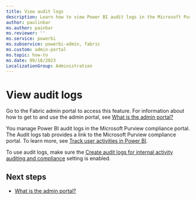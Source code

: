 ```yaml
---
title: View audit logs
description: Learn how to view Power BI audit logs in the Microsoft Purview compliance portal.
author: paulinbar
ms.author: painbar
ms.reviewer: ''
ms.service: powerbi
ms.subservice: powerbi-admin, fabric
ms.custom: admin-portal
ms.topic: how-to
ms.date: 09/18/2023
LocalizationGroup: Administration
---
```


# View audit logs

Go to the Fabric admin portal to access this feature. For information about how to get to and use the admin portal, see [What is the admin portal?](admin-center.md)

You manage Power BI audit logs in the Microsoft Purview compliance portal. The Audit logs tab provides a link to the Microsoft Purview compliance portal. To learn more, see [Track user activities in Power BI](/power-bi/admin/service-admin-auditing).

To use audit logs, make sure the [Create audit logs for internal activity auditing and compliance](service-admin-portal-audit-usage.md#azure-log-analytics-connections-for-workspace-administrators) setting is enabled.

## Next steps

* [What is the admin portal?](admin-center.md)
